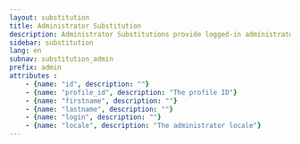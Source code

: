 ```yaml
---
layout: substitution
title: Administrator Substitution
description: Administrator Substitutions provide logged-in administrator data.
sidebar: substitution
lang: en
subnav: substitution_admin
prefix: admin
attributes :
    - {name: "id", description: ""}
    - {name: "profile_id", description: "The profile ID"}
    - {name: "firstname", description: ""}
    - {name: "lastname", description: ""}
    - {name: "login", description: ""}
    - {name: "locale", description: "The administrator locale"}
---
```



